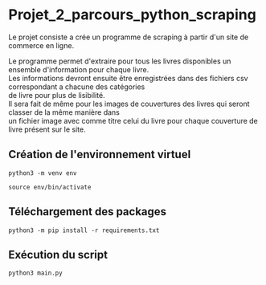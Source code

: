# Projet_2_parcours_python_scraping

Le projet consiste a crée un programme de scraping à partir d'un site de commerce en ligne.

Le programme permet d'extraire pour tous les livres disponibles un ensemble d'information pour chaque livre.<br>
Les informations devront ensuite être enregistrées dans des fichiers csv correspondant a chacune des catégories<br>de livre pour plus de lisibilité.<br>
Il sera fait de même pour les images de couvertures des livres qui seront classer de la même manière dans<br> un fichier image avec comme titre celui du livre pour chaque couverture de livre présent sur le site.

## Création de l'environnement virtuel

    python3 -m venv env

    source env/bin/activate

## Téléchargement des packages 

    python3 -m pip install -r requirements.txt

## Exécution du script

    python3 main.py



